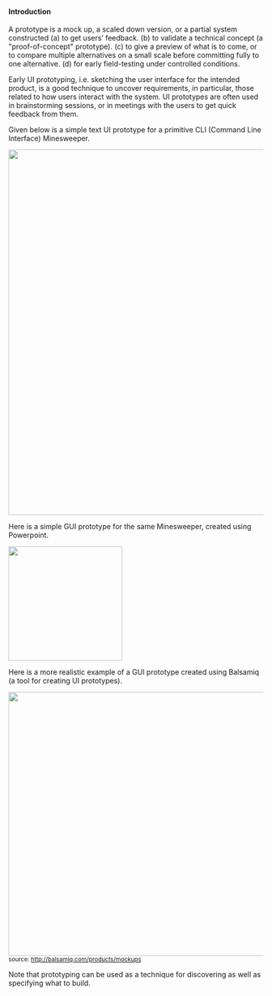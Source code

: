 <link rel="stylesheet" href="{{baseUrl}}/book/css/textbook.css">

<div class="website-content">

#### Introduction

<div id="main">

A prototype is a mock up, a scaled down version, or a partial system constructed
(a)	to get users’ feedback.
(b)	to validate a technical concept (a "proof-of-concept" prototype).
(c)	to give a preview of what is to come, or to compare multiple alternatives on a small scale before committing fully to one alternative.
(d)	for early field-testing under controlled conditions.

Early UI prototyping, i.e. sketching the user interface for the intended product, is a good technique to uncover requirements, in particular, those related to how users interact with the system. UI prototypes are often used in brainstorming sessions, or in meetings with the users to get quick feedback from them.

Given below is a simple text UI prototype for a primitive CLI (Command Line Interface) Minesweeper.

<img src="{{baseUrl}}/book/requirements/prototyping/introduction/images/TextPrototypeCLI.jpg" height="720" />

Here is a simple GUI prototype for the same Minesweeper, created using Powerpoint.

<img src="{{baseUrl}}/book/requirements/prototyping/introduction/images/GUIPrototypeMinesweeper.jpg" height="225" />

Here is a more realistic example of a GUI prototype created using Balsamiq (a tool for creating UI prototypes).

<img src="{{baseUrl}}/book/requirements/prototyping/introduction/images/BalsamiqPrototypeGUI.jpg" height="520" /><br>
<sup>source: http://balsamiq.com/products/mockups</sup>

Note that prototyping can be used as a technique for discovering as well as specifying what to build.


<!-- extras ------------------------------------------------------------------------------------ -->

<panel header=":paperclip: Extras" expandable type="seamless" expanded>

  <panel header=":mortar_board: Learning Outcomes" expandable type="seamless">
    <include src="exercises.md" />
  </panel>

  <panel header=":package: Resources" expandable type="seamless">
    <include src="resources.md" />
  </panel>

  <panel header=":laughing: Humor" expandable type="seamless">
    <include src="humor.md" />
  </panel>

</panel>

</div>
</div>
